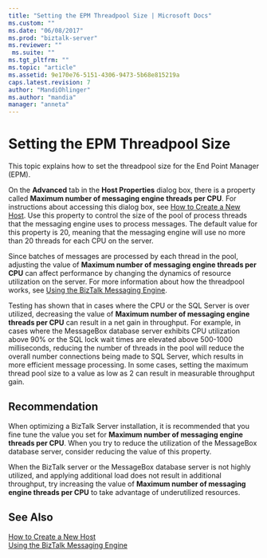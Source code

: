 ```yaml
---
title: "Setting the EPM Threadpool Size | Microsoft Docs"
ms.custom: ""
ms.date: "06/08/2017"
ms.prod: "biztalk-server"
ms.reviewer: ""
 ms.suite: ""
ms.tgt_pltfrm: ""
ms.topic: "article"
ms.assetid: 9e170e76-5151-4306-9473-5b68e815219a
caps.latest.revision: 7
author: "MandiOhlinger"
ms.author: "mandia"
manager: "anneta"
---
```

# Setting the EPM Threadpool Size
This topic explains how to set the threadpool size for the End Point Manager (EPM).  
  
 On the **Advanced** tab in the **Host Properties** dialog box, there is a property called **Maximum number of messaging engine threads per CPU**. For instructions about accessing this dialog box, see [How to Create a New Host](../core/how-to-create-a-new-host.md). Use this property to control the size of the pool of process threads that the messaging engine uses to process messages. The default value for this property is 20, meaning that the messaging engine will use no more than 20 threads for each CPU on the server.  
  
 Since batches of messages are processed by each thread in the pool, adjusting the value of **Maximum number of messaging engine threads per CPU** can affect performance by changing the dynamics of resource utilization on the server. For more information about how the threadpool works, see [Using the BizTalk Messaging Engine](../core/using-the-biztalk-messaging-engine.md).  
  
 Testing has shown that in cases where the CPU or the SQL Server is over utilized, decreasing the value of **Maximum number of messaging engine threads per CPU** can result in a net gain in throughput. For example, in cases where the MessageBox database server exhibits CPU utilization above 90% or the SQL lock wait times are elevated above 500-1000 milliseconds, reducing the number of threads in the pool will reduce the overall number connections being made to SQL Server, which results in more efficient message processing. In some cases, setting the maximum thread pool size to a value as low as 2 can result in measurable throughput gain.  
  
## Recommendation  
 When optimizing a BizTalk Server installation, it is recommended that you fine tune the value you set for **Maximum number of messaging engine threads per CPU**.  When you try to reduce the utilization of the MessageBox database server, consider reducing the value of this property.  
  
 When the BizTalk server or the MessageBox database server is not highly utilized, and applying additional load does not result in additional throughput, try increasing the value of **Maximum number of messaging engine threads per CPU** to take advantage of underutilized resources.  
  
## See Also  
 [How to Create a New Host](../core/how-to-create-a-new-host.md)   
 [Using the BizTalk Messaging Engine](../core/using-the-biztalk-messaging-engine.md)